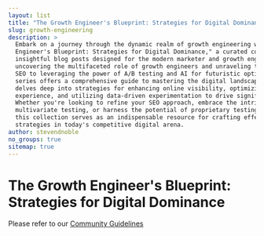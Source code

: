 ```yaml
---
layout: list
title: "The Growth Engineer's Blueprint: Strategies for Digital Dominance"
slug: growth-engineering
description: >
  Embark on a journey through the dynamic realm of growth engineering with "The Growth
  Engineer's Blueprint: Strategies for Digital Dominance," a curated collection of
  insightful blog posts designed for the modern marketer and growth engineer. From
  uncovering the multifaceted role of growth engineers and unraveling the secrets of
  SEO to leveraging the power of A/B testing and AI for futuristic optimization, this
  series offers a comprehensive guide to mastering the digital landscape. Each post
  delves deep into strategies for enhancing online visibility, optimizing user
  experience, and utilizing data-driven experimentation to drive significant growth.
  Whether you're looking to refine your SEO approach, embrace the intricacies of
  multivariate testing, or harness the potential of proprietary testing frameworks,
  this collection serves as an indispensable resource for crafting effective growth
  strategies in today's competitive digital arena.
author: stevendnoble
no_groups: true
sitemap: true
---
```


# The Growth Engineer's Blueprint: Strategies for Digital Dominance

Please refer to our [Community Guidelines](/community-guidelines)
